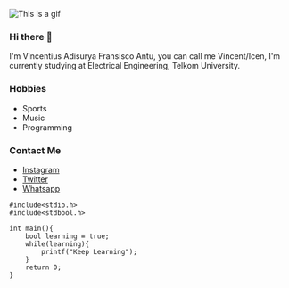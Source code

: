 ![This is a gif](https://media3.giphy.com/media/9Nih83HKDl0UE/giphy.gif)

### Hi there 👋
I'm Vincentius Adisurya Fransisco Antu, you can call me Vincent/Icen, I'm currently studying at Electrical Engineering, Telkom University.

### Hobbies
- Sports
- Music
- Programming

<!-- ### Interests
- Web Development
- Internet of Things
- Cloud Computing -->

### Contact Me
- [Instagram](https://www.instagram.com/vincentiusantu)
- [Twitter](https://twitter.com/vincent_va10)
- [Whatsapp](https://wa.me/6282311457280)


```
#include<stdio.h>
#include<stdbool.h>

int main(){
    bool learning = true;
    while(learning){
        printf("Keep Learning");
    }
    return 0;
}
```
<!--
**vincentiusantu/vincentiusantu** is a ✨ _special_ ✨ repository because its `README.md` (this file) appears on your GitHub profile.

Here are some ideas to get you started:

- 🔭 I’m currently working on ...
- 🌱 I’m currently learning ...
- 👯 I’m looking to collaborate on ...
- 🤔 I’m looking for help with ...
- 💬 Ask me about ...
- 📫 How to reach me: ...
- 😄 Pronouns: ...
- ⚡ Fun fact: ...
-->
